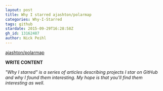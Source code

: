 ```yaml
---
layout: post
title: Why I starred ajashton/polarmap
categories: Why-I-Starred
tags: github
stardate: 2015-09-29T16:28:58Z
gh_id: 13162487
author: Nick Peihl
---
```


[ajashton/polarmap](https://github.com/ajashton/polarmap)

**WRITE CONTENT**

*"Why I starred" is a series of articles describing projects I star on GitHub and why I found them interesting. My hope is that you'll find them interesting as well.*


